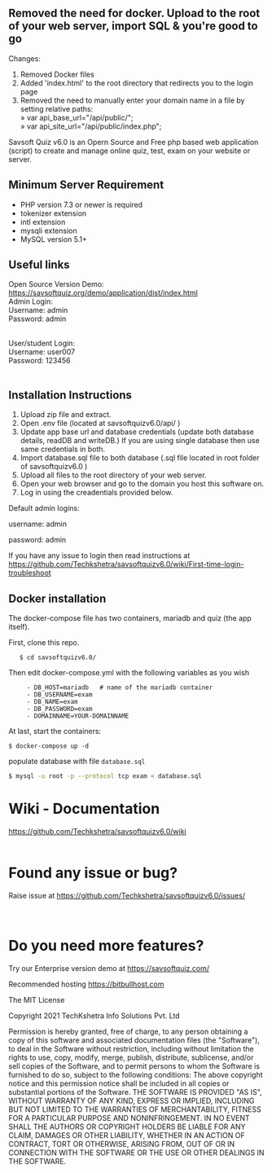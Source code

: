 ## Removed the need for docker. Upload to the root of your web server, import SQL & you're good to go

Changes:
1. Removed Docker files
2. Added 'index.html' to the root directory that redirects you to the login page
3. Removed the need to manually enter your domain name in a file by setting relative paths:<br>
» var api_base_url="/api/public/";<br>
» var api_site_url="/api/public/index.php";

Savsoft Quiz v6.0 is an Opern Source and Free php based web application (script) to create and manage online quiz, test, exam on your website or server.


## Minimum Server Requirement
- PHP version 7.3 or newer is required
- tokenizer extension
- intl extension
- mysqli extension
- MySQL  version 5.1+



## Useful links

Open Source Version Demo: https://savsoftquiz.org/demo/application/dist/index.html <br>
Admin Login:<br>
Username: admin<br>
Password: admin<br><br>


User/student Login:<br>
Username:  user007<br>
Password:  123456<br><br>

 


## Installation Instructions

1) Upload zip file and extract.<br>
2) Open .env file (located at savsoftquizv6.0/api/ ) <br>
3) Update app base url and database credentials (update both database details, readDB and writeDB.) If you are using single database then use same credentials in both.<br>
4) Import database.sql file to both database (.sql file located in root folder of savsoftquizv6.0 )<br>
5) Upload all files to the root directory of your web server.
6) Open your web browser and go to the domain you host this software on.
7) Log in using the creadentials provided below.

Default admin logins:

username: admin

password:  admin

If you have any issue to login then read instructions at https://github.com/Techkshetra/savsoftquizv6.0/wiki/First-time-login-troubleshoot 

## Docker installation

The docker-compose file has two containers, mariadb and quiz (the app itself). 

First, clone this repo.

```$ git clone https://github.com/Techkshetra/savsoftquizv6.0.git
   $ cd savsoftquizv6.0/
```
Then edit docker-compose.yml with the following variables as you wish

```
     - DB_HOST=mariadb   # name of the mariadb container 
     - DB_USERNAME=exam
     - DB_NAME=exam
     - DB_PASSWORD=exam
     - DOMAINNAME=YOUR-DOMAINNAME
```

At last,  start the containers:

```
$ docker-compose up -d
```

populate database with file `database.sql`

```bash
$ mysql -u root -p --protocol tcp exam < database.sql
```

# Wiki - Documentation
https://github.com/Techkshetra/savsoftquizv6.0/wiki<br><br>

 

# Found any issue or bug?
Raise issue at https://github.com/Techkshetra/savsoftquizv6.0/issues/<br><br><br>



# Do you need more features?<br>
Try our Enterprise version demo at https://savsoftquiz.com/



Recommended hosting https://bitbullhost.com

The MIT License

Copyright 2021 TechKshetra Info Solutions Pvt. Ltd

Permission is hereby granted, free of charge, to any person obtaining a copy of this software and associated documentation files (the "Software"), to deal in the Software without restriction, including without limitation the rights to use, copy, modify, merge, publish, distribute, sublicense, and/or sell copies of the Software, and to permit persons to whom the Software is furnished to do so, subject to the following conditions:
The above copyright notice and this permission notice shall be included in all copies or substantial portions of the Software.
THE SOFTWARE IS PROVIDED "AS IS", WITHOUT WARRANTY OF ANY KIND, EXPRESS OR IMPLIED, INCLUDING BUT NOT LIMITED TO THE WARRANTIES OF MERCHANTABILITY, FITNESS FOR A PARTICULAR PURPOSE AND NONINFRINGEMENT. IN NO EVENT SHALL THE AUTHORS OR COPYRIGHT HOLDERS BE LIABLE FOR ANY CLAIM, DAMAGES OR OTHER LIABILITY, WHETHER IN AN ACTION OF CONTRACT, TORT OR OTHERWISE, ARISING FROM, OUT OF OR IN CONNECTION WITH THE SOFTWARE OR THE USE OR OTHER DEALINGS IN THE SOFTWARE.

